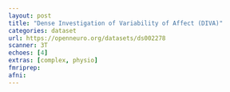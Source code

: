 ```yaml
---
layout: post
title: "Dense Investigation of Variability of Affect (DIVA)"
categories: dataset
url: https://openneuro.org/datasets/ds002278
scanner: 3T
echoes: [4]
extras: [complex, physio]
fmriprep:
afni:
---
```

